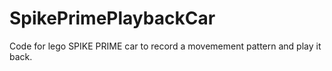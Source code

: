 # SpikePrimePlaybackCar
Code for lego SPIKE PRIME car to record a movemement pattern and play it back. 
